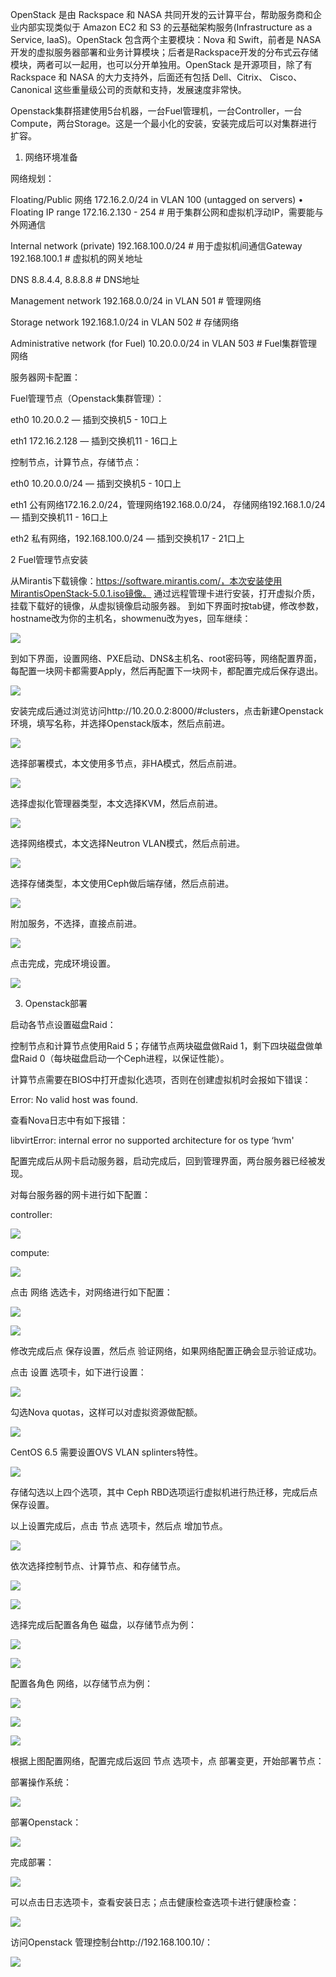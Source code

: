 OpenStack 是由 Rackspace 和 NASA 共同开发的云计算平台，帮助服务商和企业内部实现类似于 Amazon EC2 和 S3 的云基础架构服务(Infrastructure as a Service, IaaS)。OpenStack 包含两个主要模块：Nova 和 Swift，前者是 NASA 开发的虚拟服务器部署和业务计算模块；后者是Rackspace开发的分布式云存储模块，两者可以一起用，也可以分开单独用。OpenStack 是开源项目，除了有 Rackspace 和 NASA 的大力支持外，后面还有包括 Dell、Citrix、 Cisco、 Canonical 这些重量级公司的贡献和支持，发展速度非常快。

Openstack集群搭建使用5台机器，一台Fuel管理机，一台Controller，一台Compute，两台Storage。这是一个最小化的安装，安装完成后可以对集群进行扩容。
1. 网络环境准备

网络规划：

Floating/Public 网络 172.16.2.0/24 in VLAN 100 (untagged on servers) • Floating IP range 172.16.2.130 - 254 # 用于集群公网和虚拟机浮动IP，需要能与外网通信

Internal network (private) 192.168.100.0/24 # 用于虚拟机间通信Gateway 192.168.100.1 # 虚拟机的网关地址

DNS 8.8.4.4, 8.8.8.8 # DNS地址

Management network 192.168.0.0/24 in VLAN 501 # 管理网络

Storage network 192.168.1.0/24 in VLAN 502 # 存储网络

Administrative network (for Fuel) 10.20.0.0/24 in VLAN 503 # Fuel集群管理网络

服务器网卡配置：

Fuel管理节点（Openstack集群管理）：

eth0 10.20.0.2 — 插到交换机5 - 10口上

eth1 172.16.2.128 — 插到交换机11 - 16口上

控制节点，计算节点，存储节点：

eth0 10.20.0.0/24 — 插到交换机5 - 10口上

eth1 公有网络172.16.2.0/24，管理网络192.168.0.0/24， 存储网络192.168.1.0/24 — 插到交换机11 - 16口上

eth2 私有网络，192.168.100.0/24 — 插到交换机17 - 21口上

 2 Fuel管理节点安装
 
从Mirantis下载镜像：https://software.mirantis.com/，本次安装使用MirantisOpenStack-5.0.1.iso镜像。
通过远程管理卡进行安装，打开虚拟介质，挂载下载好的镜像，从虚拟镜像启动服务器。
到如下界面时按tab键，修改参数，hostname改为你的主机名，showmenu改为yes，回车继续：

![](/img/1.png)

到如下界面，设置网络、PXE启动、DNS&主机名、root密码等，网络配置界面，每配置一块网卡都需要Apply，然后再配置下一块网卡，都配置完成后保存退出。

![](/img/2.png)

安装完成后通过浏览访问http://10.20.0.2:8000/#clusters，点击新建Openstack环境，填写名称，并选择Openstack版本，然后点前进。

![](/img/3.png)

选择部署模式，本文使用多节点，非HA模式，然后点前进。

![](/img/4.png)

选择虚拟化管理器类型，本文选择KVM，然后点前进。

![](/img/5.png)

选择网络模式，本文选择Neutron VLAN模式，然后点前进。

![](/img/6.png)

选择存储类型，本文使用Ceph做后端存储，然后点前进。

![](/img/7.png)

附加服务，不选择，直接点前进。

![](/img/8.png)

点击完成，完成环境设置。

![](/img/9.png)

3. Openstack部署

启动各节点设置磁盘Raid：

控制节点和计算节点使用Raid 5；存储节点两块磁盘做Raid 1，剩下四块磁盘做单盘Raid 0（每块磁盘启动一个Ceph进程，以保证性能）。

计算节点需要在BIOS中打开虚拟化选项，否则在创建虚拟机时会报如下错误：

Error: No valid host was found. 

查看Nova日志中有如下报错：

libvirtError: internal error no supported architecture for os type ‘hvm'

配置完成后从网卡启动服务器，启动完成后，回到管理界面，两台服务器已经被发现。

对每台服务器的网卡进行如下配置：

controller:

![](/img/a.png)

compute:

![](/img/b.png)

点击 网络 选选卡，对网络进行如下配置：

![](/img/c.png)

![](/img/d.png)



修改完成后点 保存设置，然后点 验证网络，如果网络配置正确会显示验证成功。

点击 设置 选项卡，如下进行设置：

![](/img/12.png)

勾选Nova quotas，这样可以对虚拟资源做配额。

![](/img/13.png)

CentOS 6.5 需要设置OVS VLAN splinters特性。

![](/img/14.png)

存储勾选以上四个选项，其中 Ceph RBD选项运行虚拟机进行热迁移，完成后点 保存设置。

以上设置完成后，点击 节点 选项卡，然后点 增加节点。

![](/img/15.png)

依次选择控制节点、计算节点、和存储节点。

![](/img/16.png)

![](/img/17.png)

选择完成后配置各角色 磁盘，以存储节点为例：

![](/img/c.png)

![](/img/d.png)



配置各角色 网络，以存储节点为例：

![](/img/21.png)

![](/img/22.png)

![](/img/23-1.png)

根据上图配置网络，配置完成后返回 节点 选项卡，点 部署变更，开始部署节点：

部署操作系统：

![](/img/23.png)

部署Openstack：

![](/img/24.png)

完成部署：

![](/img/25.png)

可以点击日志选项卡，查看安装日志；点击健康检查选项卡进行健康检查：

![](/img/26.png)

访问Openstack 管理控制台http://192.168.100.10/：

![](/img/e.png)